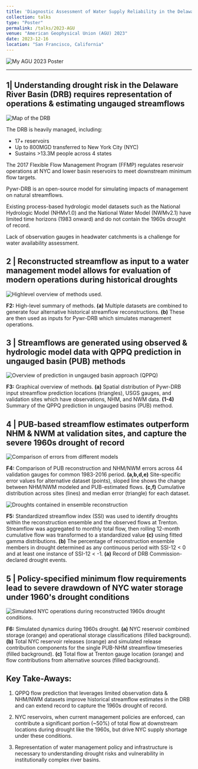 ```yaml
---
title: 'Diagnostic Assessment of Water Supply Reliability in the Delaware River Basin Under Historic Streamflow Conditions'
collection: talks
type: "Poster"
permalink: /talks/2023-AGU
venue: "American Geophysical Union (AGU) 2023"
date: 2023-12-16
location: "San Francisco, California"
---
```



![My AGU 2023 Poster](../images/Trevor_AGU2023.png)

**********************************


## 1| Understanding drought risk in the Delaware River Basin (DRB) requires representation of operations & estimating ungauged streamflows

![Map of the DRB](../images/DRB_map.png)

The DRB is heavily managed, including:
- 17+ reservoirs 
- Up to 800MGD transferred to New York City (NYC)
- Sustains >13.3M people across 4 states

The 2017 Flexible Flow Management Program (FFMP) regulates reservoir operations at NYC and lower basin reservoirs to meet downstream minimum flow targets. 

Pywr-DRB is an open-source model for simulating impacts of management on natural streamflows.

Existing process-based hydrologic model datasets
such as the National Hydrologic Model (NHMv1.0) and the National Water Model (NWMv2.1) have limited time horizons (1983 onward) and do not contain the 1960s drought of record.

Lack of observation gauges in headwater catchments is a challenge  for 
water availability assessment.


## 2 | Reconstructed streamflow as input to a water management model allows for evaluation of modern operations during historical droughts

![Highlevel overview of methods used.](./images/methods_graphical_overview.png)

**F2:** High-level summary of methods. **(a)** Multiple datasets are combined to generate four alternative historical streamflow reconstructions. **(b)** These are then used as inputs for Pywr-DRB which simulates management operations.

## 3 | Streamflows are generated using observed & hydrologic model data with QPPQ prediction in ungauged basin (PUB) methods


![Overview of prediction in ungauged basin approach (QPPQ)](./images/pub_method.png)

**F3:** Graphical overview of methods.  **(a)** Spatial distribution of Pywr-DRB input streamflow prediction locations (triangles), USGS gauges, and validation sites which have observations, NHM, and NWM data. **(1-4)** Summary of the QPPQ prediction in ungauged basins (PUB) method. 

## 4 | PUB-based streamflow estimates outperform NHM & NWM at validation sites, and capture the severe 1960s drought of record

![Comparison of errors from different models](./images/compare_errors.png)

**F4:** Comparison of PUB reconstruction and NHM/NWM errors across 44 validation gauges 
for common 1983-2016 period. **(a,b,d,e)** Site-specific error values for alternative dataset (points), sloped line shows the change between NHM/NWM modeled and PUB-estimated flows. **(c,f)** Cumulative distribution across sites (lines) and median error (triangle) for each dataset.

![Droughts contained in ensemble reconstruction](./images/pub_droughts.png)

**F5:** Standardized streamflow index (SSI) was used to identify droughts within the reconstruction ensemble and the observed flows at Trenton.  Streamflow was aggregated to monthly total flow, then rolling 12-month cumulative flow was transformed to a standardized value **(c)** using fitted gamma distributions. **(b)** The percentage of reconstruction ensemble members in drought determined as any continuous period with SSI-12 < 0 and at least one instance of SSI-12 < -1. **(a)** Record of DRB Commission-declared drought events. 


## 5 | Policy-specified minimum flow requirements lead to severe drawdown of NYC water storage under 1960's drought conditions 

![Simulated NYC operations during reconstructed 1960s drought conditions.](./images/nyc_operations_during_drought.png)

**F6:** Simulated dynamics during 1960s drought. **(a)** NYC reservoir combined storage (orange) and operational storage classifications (filled background). **(b)** Total NYC reservoir releases (orange) and simulated release contribution components for the single PUB-NHM streamflow timeseries (filled background). **(c)** Total flow at Trenton gauge location (orange) and flow contributions from alternative sources (filled background).

## Key Take-Aways:

1. QPPQ flow prediction that leverages limited observation data & NHM/NWM datasets improve historical streamflow estimates in the DRB and can extend record to capture the 1960s drought of record.

2. NYC reservoirs, when current management policies are enforced, can contribute a significant portion (~50%) of total flow at downstream locations during drought like the 1960s, but drive NYC supply shortage under these conditions. 

3. Representation of water management policy and infrastructure is necessary to understanding drought risks and vulnerability in institutionally complex river basins.
